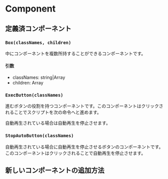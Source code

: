 # Component

## 定義済コンポーネント

### `Box(classNames, children)`

中にコンポーネントを複数所持することができるコンポーネントです。

#### 引数

* classNames: string|Array<String>
* children: Array<Component>

### `ExecButton(classNames)`

進むボタンの役割を持つコンポーネントです。このコンポーネントはクリックされることでスクリプトを次の命令へと進めます。

自動再生されている場合は自動再生を停止させます。

### `StopAutoButton(classNames)`

自動再生されている場合に自動再生を停止させるボタンのコンポーネントです。このコンポーネントはクリックされることで自動再生を停止させます。

## 新しいコンポーネントの追加方法
